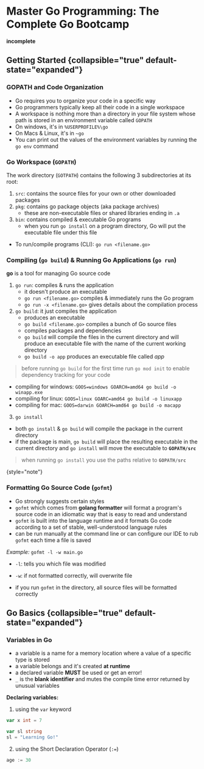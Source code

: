 # Master Go Programming: The Complete Go Bootcamp

**incomplete**

## Getting Started {collapsible="true" default-state="expanded"}

### GOPATH and Code Organization

- Go requires you to organize your code in a specific way
- Go programmers typically keep all their code in a single workspace
- A workspace is nothing more than a directory in your file system whose path is stored in an environment variable
  called `GOPATH`
- On windows, it's in `%USERPROFILE%\go`
- On Macs & Linux, it's in `~go`
- You can print out the values of the environment variables by running the `go env` command

### Go Workspace (`GOPATH`)

The work directory (`GOTPATH`) contains the following 3 subdirectories at its root:

1. `src`: contains the source files for your own or other downloaded packages
2. `pkg`: contains go package objects (aka package archives)
    - these are non-executable files or shared libraries ending in `.a`
3. `bin`: contains compiled & executable Go programs
    - when you run `go install` on a program directory, Go will put the executable file under this file

- To run/compile programs (CLI): `go run <filename.go>`

### Compiling (`go build`) & Running Go Applications (`go run`)

**go** is a tool for managing Go source code

1. `go run`: compiles & runs the application
    - it doesn't produce an executable
    - `go run <filename.go>` compiles & immediately runs the Go program
    - `go run -x <filename.go>` gives details about the compilation process
2. `go build`: it just compiles the application
    - produces an executable
    - `go build <filename.go>` compiles a bunch of Go source files
    - compiles packages and dependencies
    - `go build` will compile the files in the current directory and will produce an executable file with
      the name of the current working directory
    - `go build -o app` produces an executable file called _app_

> before running `go build` for the first time run `go mod init` to enable dependency tracking for your code

- compiling for windows: `GOOS=windows GOARCH=amd64 go build -o winapp.exe`
- compiling for linux: `GOOS=linux GOARC=amd64 go build -o linuxapp`
- compiling for mac:  `GOOS=darwin GOARCH=amd64 go build -o macapp`

3. `go install`

- both `go install` & `go build` will compile the package in the current directory
- if the package is main, `go build` will place the resulting executable in the current directory and `go install` will
  move the executable to **`GOPATH/src`**

> when running `go install` you use the paths relative to **`GOPATH/src`**

{style="note"}

### Formatting Go Source Code (`gofmt`)

- Go strongly suggests certain styles
- `gofmt` which comes from **golang formatter** will format a program's source code in an idiomatic way that is easy to
  read and understand
- `gofmt` is built into the language runtime and it formats Go code according to a set of stable, well-understood
  language rules
- can be run manually at the command line or can configure our IDE to rub `gofmt` each time a file is saved

_Example:_
`gofmt -l -w main.go`

- `-l`: tells you which file was modified
- `-w`: if not formatted correctly, will overwrite file

- if you run `gofmt` in the directory, all source files will be formatted correctly

## Go Basics {collapsible="true" default-state="expanded"}

### Variables in Go

- a variable is a name for a memory location where a value of a specific type is stored
- a variable belongs and it's created **at runtime**
- a declared variable **MUST** be used or get an error!
- `_` is the **blank identifier** and mutes the compile time error returned by unusual variables

**Declaring variables:**

1. using the `var` keyword

```Go
var x int = 7

var sl string
sl = "Learning Go!"
```

2. using the Short Declaration Operator (`:=`)

```Go
age := 30
```

<seealso>
<!--Give some related links to how-to articles-->
</seealso>
